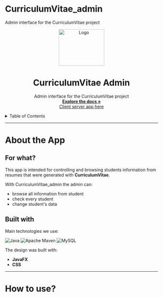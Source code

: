 # CurriculumVitae_admin
Admin interface for the CurriculumVitae project

<a name="readme-top"></a>

<div align="center">
  <a>
    <img src="https://user-images.githubusercontent.com/95302497/213920668-eff9b4ea-aa16-4db3-afa2-5b2c341e2d57.png" alt="Logo" width="150" height="120">
  </a>
  
  <h1 align="center">CurriculumVitae Admin</h1>

  <p align="center">
    Admin interface for the CurriculumVitae project
    <br />
    <a href="https://github.com/RosogiSoft/CurriculumVitae_admin"><strong>Explore the docs »</strong></a>
    <br />
    <a href="https://github.com/RosogiSoft/CurriculumVitae"></b>Client server app here</a>
    <br />
  </p>
</div>



<!-- TABLE OF CONTENTS -->
<details>
  <summary>Table of Contents</summary>
  <ol>
    <li>
      <a href="#about-the-app">About the App</a>
      <ul>
        <li><a href="#for-what">For what?</a></li>
      </ul>
      <ul>
        <li><a href="#built-with">Built With</a></li>
      </ul>
    </li>
    <li><a href="#how-to-use">How to use?</a></li>
    <li><a href="#resume-example">Resume example</a></li>
  </ol>
</details>

---

# About the App

## For what?
This app is intended for controlling and browsing students information from resumes that were generated with **CurriculumVitae**.

With CurriculumVitae_admin the admin can:
* browse all information from student
* check every student
* change student's data  



## Built with
Main technologies we use:

![Java](https://img.shields.io/badge/java-%23ED8B00.svg?style=for-the-badge&logo=java&logoColor=white)
![Apache Maven](https://img.shields.io/badge/Apache%20Maven-C71A36?style=for-the-badge&logo=Apache%20Maven&logoColor=white)
![MySQL](https://img.shields.io/badge/mysql-%2300000f.svg?style=for-the-badge&logo=mysql&logoColor=white)

The design was built with:
* **JavaFX**
* **CSS**

---

# How to use?
